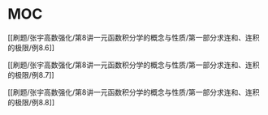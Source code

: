 # MOC

[[刷题/张宇高数强化/第8讲一元函数积分学的概念与性质/第一部分求连和、连积的极限/例8.6]]

[[刷题/张宇高数强化/第8讲一元函数积分学的概念与性质/第一部分求连和、连积的极限/例8.7]]

[[刷题/张宇高数强化/第8讲一元函数积分学的概念与性质/第一部分求连和、连积的极限/例8.8]]
